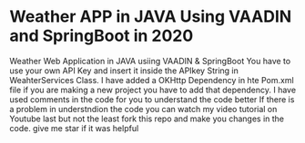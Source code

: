 # Weather APP in JAVA Using VAADIN and SpringBoot in 2020
Weather Web Application in JAVA usiing VAADIN & SpringBoot
You have to use your own API Key and insert it inside the APIkey String in WeahterServices Class.
I have added a OKHttp Dependency in hte Pom.xml file if you are making a new project you have to add that dependency.
I have used comments in the code for you to understand the code better
If there is a problem in understndion the code you can watch my video tutorial on Youtube
last but not the least fork this repo and make you changes in the code. 
give me star if it was helpful 
